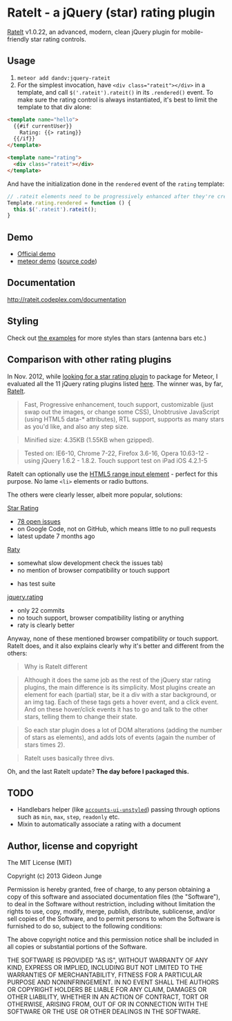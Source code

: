 # RateIt - a jQuery (star) rating plugin

[RateIt](http://rateit.codeplex.com/) v1.0.22, an advanced, modern, clean jQuery plugin for mobile-friendly star rating controls.

## Usage

1. `meteor add dandv:jquery-rateit`
2. For the simplest invocation, have `<div class="rateit"></div>` in a template, and call `$('.rateit').rateit()` in its `.rendered()` event. To make sure the rating control is always instantiated, it's best to limit the template to that div alone:

```html
<template name="hello">
  {{#if currentUser}}
    Rating: {{> rating}}
  {{/if}}  
</template>

<template name="rating">
  <div class="rateit"></div>
</template>
```

And have the initialization done in the `rendered` event of the `rating` template:

```js
// .rateit elements need to be progressively enhanced after they're created
Template.rating.rendered = function () {
  this.$('.rateit').rateit();
}
```

## Demo

* [Official demo](http://www.radioactivethinking.com/rateit/example/example.htm)
* [meteor demo](http://jquery-rateit.meteor.com) ([source code](https://github.com/dandv/meteor-jquery-rateit-demo))

## Documentation

http://rateit.codeplex.com/documentation

## Styling

Check out [the examples](http://rateit.codeplex.com) for more styles than stars (antenna bars etc.)

## Comparison with other rating plugins

In Nov. 2012, while [looking for a star rating plugin](http://stackoverflow.com/questions/4542883/jquery-star-rating/13176213#13176213) to package for Meteor, I evaluated all the 11 jQuery rating plugins listed [here](http://www.enfew.com/5-best-jquery-star-rating-plugins-tutorials/). The winner was, by far, [RateIt](http://rateit.codeplex.com/).

> Fast, Progressive enhancement, touch support, customizable (just swap out the images, or change some CSS), Unobtrusive JavaScript (using HTML5 data-* attributes), RTL support, supports as many stars as you'd like, and also any step size.

> Minified size: 4.35KB (1.55KB when gzipped).

> Tested on: IE6-10, Chrome 7-22, Firefox 3.6-16, Opera 10.63-12  - using jQuery 1.6.2 - 1.8.2. Touch support test on iPad iOS 4.2.1-5

RateIt can optionally use the [HTML5 range input element](http://www.html5tutorial.info/html5-range.php) - perfect for this purpose. No lame `<li>` elements or radio buttons.

The others were clearly lesser, albeit more popular, solutions:

[Star Rating](http://www.fyneworks.com/jquery/star-rating/)

- [78 open issues](http://code.google.com/p/jquery-star-rating-plugin/issues/list)
- on Google Code, not on GitHub, which means little to no pull requests
- latest update 7 months ago

[Raty](https://github.com/wbotelhos/raty)

- somewhat slow development check the issues tab)
- no mention of browser compatibility or touch support
+ has test suite

[jquery.rating](https://github.com/ripter/jquery.rating)

- only 22 commits
- no touch support, browser compatibility listing or anything
- raty is clearly better

Anyway, none of these mentioned browser compatibility or touch support. RateIt does, and it also explains clearly why it's better and different from the others:

> Why is RateIt different

> Although it does the same job as the rest of the jQuery star rating plugins, the main difference is its simplicity.
Most plugins create an element for each (partial) star, be it a div with a star background, or an img tag. 
Each of these tags gets a hover event, and a click event. And on these hover/click events it has to go and talk to the other stars, telling them to change their state.

> So each star plugin does a lot of DOM alterations (adding the number of stars as elements), and adds lots of events (again the number of stars times 2). 

> RateIt uses basically three divs.

Oh, and the last RateIt update? **The day before I packaged this.**

## TODO

* Handlebars helper (like [`accounts-ui-unstyled`](https://github.com/meteor/meteor/tree/master/packages/accounts-ui-unstyled)) passing through options such as `min`, `max`, `step`, `readonly` etc.
* Mixin to automatically associate a rating with a document

## Author, license and copyright

The MIT License (MIT)

Copyright (c) 2013 Gideon Junge

Permission is hereby granted, free of charge, to any person obtaining a copy of this software and associated documentation files (the "Software"), to deal in the Software without restriction, including without limitation the rights to use, copy, modify, merge, publish, distribute, sublicense, and/or sell copies of the Software, and to permit persons to whom the Software is furnished to do so, subject to the following conditions:

The above copyright notice and this permission notice shall be included in all copies or substantial portions of the Software.

THE SOFTWARE IS PROVIDED "AS IS", WITHOUT WARRANTY OF ANY KIND, EXPRESS OR IMPLIED, INCLUDING BUT NOT LIMITED TO THE WARRANTIES OF MERCHANTABILITY, FITNESS FOR A PARTICULAR PURPOSE AND NONINFRINGEMENT. IN NO EVENT SHALL THE AUTHORS OR COPYRIGHT HOLDERS BE LIABLE FOR ANY CLAIM, DAMAGES OR OTHER LIABILITY, WHETHER IN AN ACTION OF CONTRACT, TORT OR OTHERWISE, ARISING FROM, OUT OF OR IN CONNECTION WITH THE SOFTWARE OR THE USE OR OTHER DEALINGS IN THE SOFTWARE.
